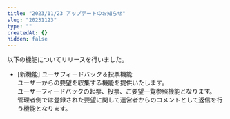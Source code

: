 ```yaml
---
title: "2023/11/23 アップデートのお知らせ"
slug: "20231123"
type: ""
createdAt: {}
hidden: false
---
```

以下の機能についてリリースを行いました。

- [新機能] ユーザフィードバック＆投票機能  
  ユーザーからの要望を収集する機能を提供いたします。  
  ユーザーフィードバックの起票、投票、ご要望一覧参照機能となります。  
  管理者側では登録された要望に関して運営者からのコメントとして返信を行う機能となります。